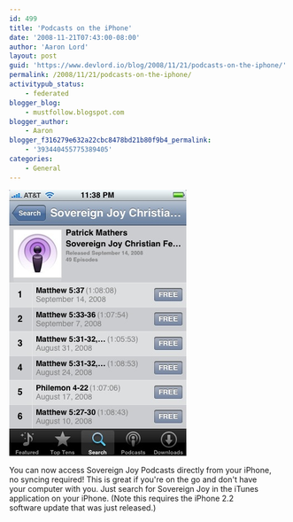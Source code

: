 ```yaml
---
id: 499
title: 'Podcasts on the iPhone'
date: '2008-11-21T07:43:00-08:00'
author: 'Aaron Lord'
layout: post
guid: 'https://www.devlord.io/blog/2008/11/21/podcasts-on-the-iphone/'
permalink: /2008/11/21/podcasts-on-the-iphone/
activitypub_status:
    - federated
blogger_blog:
    - mustfollow.blogspot.com
blogger_author:
    - Aaron
blogger_f316279e632a22cbc8478bd21b80f9b4_permalink:
    - '393440455775389405'
categories:
    - General
---
```


<p class="mobile-photo"><a href="/assets/img/2011/10/photo-703810.jpg"><img src="/assets/img/2011/10/photo-703810.jpg?w=200" border="0" alt="" /></a></p>You can now access Sovereign Joy Podcasts directly from your iPhone,  <br>no syncing required! This is great if you&#039;re on the go and don&#039;t have  <br>your computer with you.  Just search for Sovereign Joy in the iTunes  <br>application on your iPhone. (Note this requires the iPhone 2.2  <br>software update that was just released.)<div class="blogger-post-footer"><img width='1' height='1' src='' alt='' /></div>